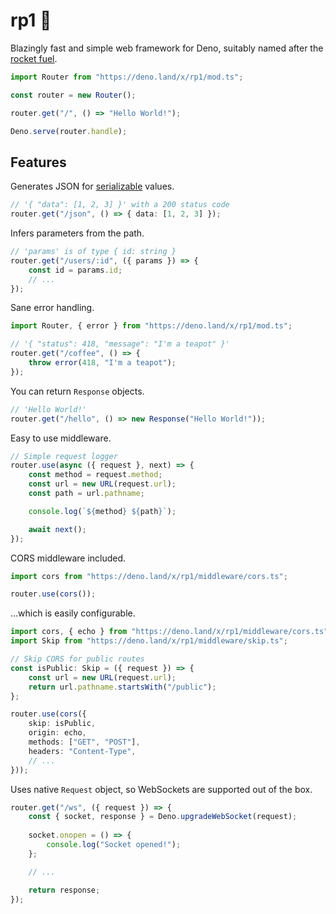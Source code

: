# rp1 🚀
Blazingly fast and simple web framework for Deno, suitably named after the [rocket fuel](https://en.wikipedia.org/wiki/RP-1).

```ts
import Router from "https://deno.land/x/rp1/mod.ts";

const router = new Router();

router.get("/", () => "Hello World!");

Deno.serve(router.handle);
```

## Features

Generates JSON for [serializable](https://www.json.org/json-en.html) values.

```ts
// '{ "data": [1, 2, 3] }' with a 200 status code
router.get("/json", () => { data: [1, 2, 3] });
```

Infers parameters from the path.

```ts
// 'params' is of type { id: string }
router.get("/users/:id", ({ params }) => {
    const id = params.id;
    // ...
});
```

Sane error handling.

```ts
import Router, { error } from "https://deno.land/x/rp1/mod.ts";

// '{ "status": 418, "message": "I'm a teapot" }'
router.get("/coffee", () => {
    throw error(418, "I'm a teapot");
});
```

You can return `Response` objects.

```ts
// 'Hello World!'
router.get("/hello", () => new Response("Hello World!"));
```

Easy to use middleware.

```ts
// Simple request logger
router.use(async ({ request }, next) => {
    const method = request.method;
    const url = new URL(request.url);
    const path = url.pathname;

    console.log(`${method} ${path}`);

    await next();
});
```

CORS middleware included.

```ts
import cors from "https://deno.land/x/rp1/middleware/cors.ts";

router.use(cors());
```

...which is easily configurable.

```ts
import cors, { echo } from "https://deno.land/x/rp1/middleware/cors.ts";
import Skip from "https://deno.land/x/rp1/middleware/skip.ts";

// Skip CORS for public routes
const isPublic: Skip = ({ request }) => {
    const url = new URL(request.url);
    return url.pathname.startsWith("/public");
};

router.use(cors({
    skip: isPublic, 
    origin: echo,
    methods: ["GET", "POST"],
    headers: "Content-Type",
    // ...
}));
```

Uses native `Request` object, so WebSockets are supported out of the box.

```ts
router.get("/ws", ({ request }) => {
    const { socket, response } = Deno.upgradeWebSocket(request);
    
    socket.onopen = () => {
        console.log("Socket opened!");
    };

    // ...

    return response;
});
```
